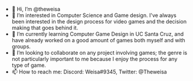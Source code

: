 - 👋 Hi, I’m @theweisa
- 👀 I’m interested in Computer Science and Game design. I've always been interested in the design process for video games and the decision making that goes behind it.
- 🌱 I’m currently learning Computer Game Design in UC Santa Cruz, and have already worked on a good amount of games both myself and with groups.
- 💞️ I’m looking to collaborate on any project involving games; the genre is not particularly important to me because I enjoy the process for any type of game.
- 📫 How to reach me: Discord: Weisa#9345, Twitter: @Theweisa
